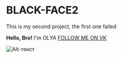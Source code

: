 # BLACK-FACE2

This is my second project, the first one failed

**Hello, Bro!** I'm *OLYA* [FOLLOW ME ON VK](https://vk.com/vosesvultusadme) 

![Alt-текст](https://rlv.zcache.co.uk/cute_blue_dog_i_was_a_good_boy_reward_stickers-r1c812db8d20a42bd9ed5b86d4d8d8e8e_v9waf_8byvr_324.jpg)
